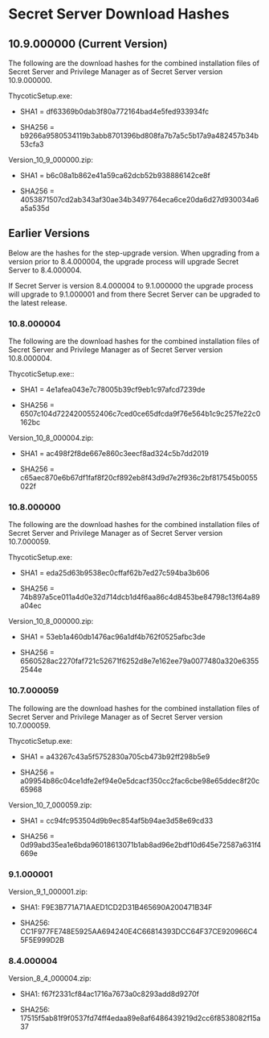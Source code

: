 [title]: # (Secret Server Download Hashes)
[tags]: # (installation, download hashes)
[priority]: # (1000)

# Secret Server Download Hashes

## 10.9.000000 (Current Version)

The following are the download hashes for the combined installation files of Secret Server and Privilege Manager as of Secret Server version 10.9.000000.

ThycoticSetup.exe:

- SHA1 = df63369b0dab3f80a772164bad4e5fed933934fc

- SHA256 = b9266a9580534119b3abb8701396bd808fa7b7a5c5b17a9a482457b34b53cfa3

Version_10_9_000000.zip:

- SHA1 = b6c08a1b862e41a59ca62dcb52b938886142ce8f

- SHA256 = 4053871507cd2ab343af30ae34b3497764eca6ce20da6d27d930034a6a5a535d

## Earlier Versions

Below are the hashes for the step-upgrade version. When upgrading from a version prior to 8.4.000004, the upgrade process will upgrade Secret Server to 8.4.000004.

If Secret Server is version 8.4.000004 to 9.1.000000 the upgrade process will upgrade to 9.1.000001 and from there Secret Server can be upgraded to the latest release.

### 10.8.000004

The following are the download hashes for the combined installation files of Secret Server and Privilege Manager as of Secret Server version 10.8.000004.

ThycoticSetup.exe::

- SHA1 = 4e1afea043e7c78005b39cf9eb1c97afcd7239de

- SHA256 = 6507c104d7224200552406c7ced0ce65dfcda9f76e564b1c9c257fe22c0162bc

Version_10_8_000004.zip:

- SHA1 = ac498f2f8de667e860c3eecf8ad324c5b7dd2019

- SHA256 = c65aec870e6b67df1faf8f20cf892eb8f43d9d7e2f936c2bf817545b0055022f

### 10.8.000000

The following are the download hashes for the combined installation files of Secret Server and Privilege Manager as of Secret Server version 10.7.000059.

ThycoticSetup.exe:

- SHA1 = eda25d63b9538ec0cffaf62b7ed27c594ba3b606

- SHA256 = 74b897a5ce011a4d0e32d714dcb1d4f6aa86c4d8453be84798c13f64a89a04ec

Version_10_8_000000.zip:

- SHA1 = 53eb1a460db1476ac96a1df4b762f0525afbc3de

- SHA256 = 6560528ac2270faf721c52671f6252d8e7e162ee79a0077480a320e63552544e

### 10.7.000059

The following are the download hashes for the combined installation files of Secret Server and Privilege Manager as of Secret Server version 10.7.000059.

ThycoticSetup.exe:

- SHA1 = a43267c43a5f5752830a705cb473b92ff298b5e9

- SHA256 = a09954b86c04ce1dfe2ef94e0e5dcacf350cc2fac6cbe98e65ddec8f20c65968

Version_10_7_000059.zip:

- SHA1 = cc94fc953504d9b9ec854af5b94ae3d58e69cd33

- SHA256 = 0d99abd35ea1e6bda96018613071b1ab8ad96e2bdf10d645e72587a631f4669e

### 9.1.000001

Version_9_1_000001.zip:

- SHA1: F9E3B771A71AAED1CD2D31B465690A200471B34F

- SHA256: CC1F977FE748E5925AA694240E4C66814393DCC64F37CE920966C45F5E999D2B

### 8.4.000004

Version_8_4_000004.zip:

- SHA1: f67f2331cf84ac1716a7673a0c8293add8d9270f

- SHA256: 17515f5ab81f9f0537fd74ff4edaa89e8af6486439219d2cc6f8538082f15a37

